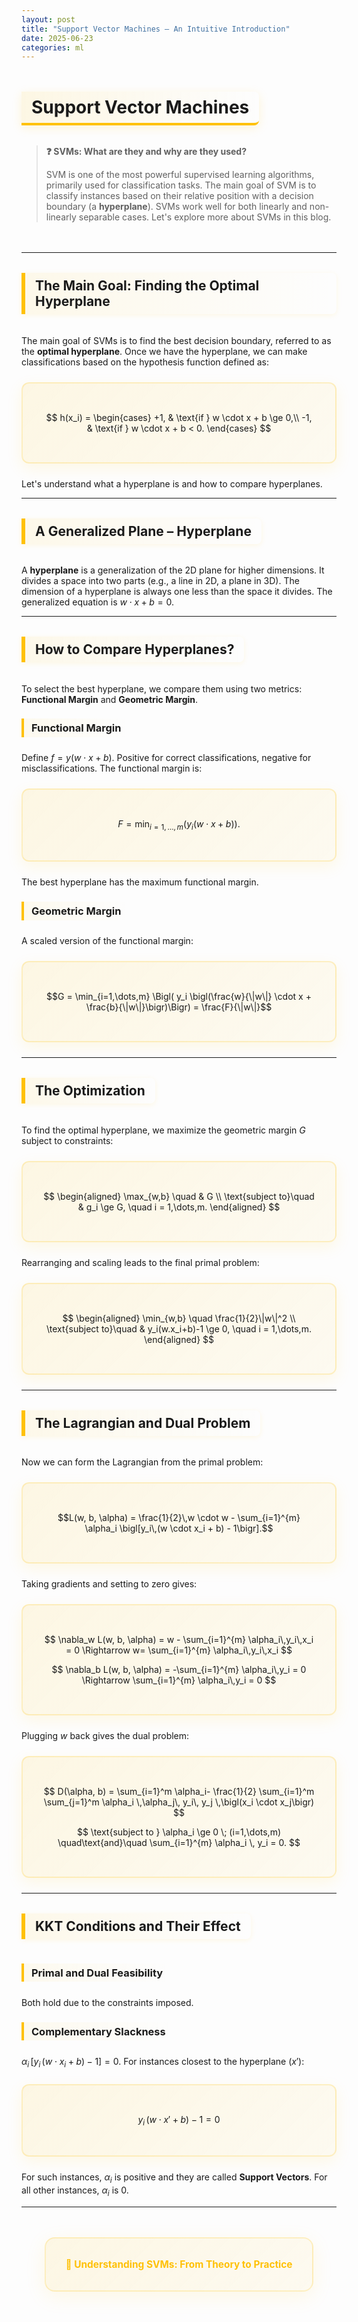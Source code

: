 ```yaml
---
layout: post
title: "Support Vector Machines – An Intuitive Introduction"
date: 2025-06-23
categories: ml
---
```


<div style="margin-top:3rem;"></div>

# <span style="display: inline-block; border-bottom: 4px solid var(--accent, #ffc107); padding-bottom: 0.3em; background: linear-gradient(90deg, rgba(255,193,7,0.1) 0%, transparent 100%); border-radius: 0 8px 8px 0; padding: 0.5rem 1rem; box-shadow: 0 4px 16px rgba(255,193,7,0.15);">Support Vector Machines</span>

<div style="margin-bottom: 2rem;"></div>

> <strong>❓ SVMs: What are they and why are they used?</strong>
>
> SVM is one of the most powerful supervised learning algorithms, primarily used for classification tasks. The main goal of SVM is to classify instances based on their relative position with a decision boundary (a <strong>hyperplane</strong>). SVMs work well for both linearly and non-linearly separable cases. Let's explore more about SVMs in this blog.

<div style="margin-bottom: 3rem;"></div>

---

<div style="margin-bottom: 2rem;"></div>

## <span style="display: inline-block; border-left: 6px solid var(--accent, #ffc107); padding-left: 1rem; background: linear-gradient(90deg, rgba(255,193,7,0.08) 0%, transparent 100%); border-radius: 0 8px 8px 0; padding: 0.5rem 1rem; margin-bottom: 1rem; box-shadow: 0 2px 8px rgba(255,193,7,0.1);">The Main Goal: Finding the Optimal Hyperplane</span>

The main goal of SVMs is to find the best decision boundary, referred to as the <strong>optimal hyperplane</strong>. Once we have the hyperplane, we can make classifications based on the hypothesis function defined as:

<div style="background: linear-gradient(135deg, rgba(255,193,7,0.1) 0%, rgba(255,193,7,0.05) 100%); border: 2px solid rgba(255,193,7,0.2); border-radius: 12px; padding: 2rem; margin: 1.5rem 0; text-align: center; box-shadow: 0 8px 24px rgba(255,193,7,0.1);">

$$
h(x_i) = \begin{cases}
+1, & \text{if } w \cdot x + b \ge 0,\\
-1, & \text{if } w \cdot x + b < 0.
\end{cases}
$$

</div>

Let's understand what a hyperplane is and how to compare hyperplanes.

---

<div style="margin-bottom: 2rem;"></div>

## <span style="display: inline-block; border-left: 6px solid var(--accent, #ffc107); padding-left: 1rem; background: linear-gradient(90deg, rgba(255,193,7,0.08) 0%, transparent 100%); border-radius: 0 8px 8px 0; padding: 0.5rem 1rem; margin-bottom: 1rem; box-shadow: 0 2px 8px rgba(255,193,7,0.1);">A Generalized Plane – Hyperplane</span>

A <strong>hyperplane</strong> is a generalization of the 2D plane for higher dimensions. It divides a space into two parts (e.g., a line in 2D, a plane in 3D). The dimension of a hyperplane is always one less than the space it divides. The generalized equation is $w \cdot x + b = 0$.

---

<div style="margin-bottom: 2rem;"></div>

## <span style="display: inline-block; border-left: 6px solid var(--accent, #ffc107); padding-left: 1rem; background: linear-gradient(90deg, rgba(255,193,7,0.08) 0%, transparent 100%); border-radius: 0 8px 8px 0; padding: 0.5rem 1rem; margin-bottom: 1rem; box-shadow: 0 2px 8px rgba(255,193,7,0.1);">How to Compare Hyperplanes?</span>

To select the best hyperplane, we compare them using two metrics: <strong>Functional Margin</strong> and <strong>Geometric Margin</strong>.

### <span style="display: inline-block; border-left: 4px solid var(--accent, #ffc107); padding-left: 0.75rem; background: linear-gradient(90deg, rgba(255,193,7,0.06) 0%, transparent 100%); border-radius: 0 6px 6px 0; padding: 0.3rem 0.75rem; margin-bottom: 0.5rem;">Functional Margin</span>

Define $f = y(w \cdot x + b)$. Positive for correct classifications, negative for misclassifications. The functional margin is:

<div style="background: linear-gradient(135deg, rgba(255,193,7,0.1) 0%, rgba(255,193,7,0.05) 100%); border: 2px solid rgba(255,193,7,0.2); border-radius: 12px; padding: 2rem; margin: 1.5rem 0; text-align: center; box-shadow: 0 8px 24px rgba(255,193,7,0.1);">

$$F = \min_{i=1,\dots,m} \bigl(y_i (w \cdot x + b)\bigr).$$

</div>

The best hyperplane has the maximum functional margin.

### <span style="display: inline-block; border-left: 4px solid var(--accent, #ffc107); padding-left: 0.75rem; background: linear-gradient(90deg, rgba(255,193,7,0.06) 0%, transparent 100%); border-radius: 0 6px 6px 0; padding: 0.3rem 0.75rem; margin-bottom: 0.5rem;">Geometric Margin</span>

A scaled version of the functional margin:

<div style="background: linear-gradient(135deg, rgba(255,193,7,0.1) 0%, rgba(255,193,7,0.05) 100%); border: 2px solid rgba(255,193,7,0.2); border-radius: 12px; padding: 2rem; margin: 1.5rem 0; text-align: center; box-shadow: 0 8px 24px rgba(255,193,7,0.1);">

$$G = \min_{i=1,\dots,m} \Bigl( y_i \bigl(\frac{w}{\|w\|} \cdot x + \frac{b}{\|w\|}\bigr)\Bigr) = \frac{F}{\|w\|}$$

</div>

---

<div style="margin-bottom: 2rem;"></div>

## <span style="display: inline-block; border-left: 6px solid var(--accent, #ffc107); padding-left: 1rem; background: linear-gradient(90deg, rgba(255,193,7,0.08) 0%, transparent 100%); border-radius: 0 8px 8px 0; padding: 0.5rem 1rem; margin-bottom: 1rem; box-shadow: 0 2px 8px rgba(255,193,7,0.1);">The Optimization</span>

To find the optimal hyperplane, we maximize the geometric margin $G$ subject to constraints:

<div style="background: linear-gradient(135deg, rgba(255,193,7,0.1) 0%, rgba(255,193,7,0.05) 100%); border: 2px solid rgba(255,193,7,0.2); border-radius: 12px; padding: 2rem; margin: 1.5rem 0; text-align: center; box-shadow: 0 8px 24px rgba(255,193,7,0.1);">

$$
\begin{aligned}
\max_{w,b} \quad & G \\
\text{subject to}\quad & g_i \ge G, \quad i = 1,\dots,m.
\end{aligned}
$$

</div>

Rearranging and scaling leads to the final primal problem:

<div style="background: linear-gradient(135deg, rgba(255,193,7,0.1) 0%, rgba(255,193,7,0.05) 100%); border: 2px solid rgba(255,193,7,0.2); border-radius: 12px; padding: 2rem; margin: 1.5rem 0; text-align: center; box-shadow: 0 8px 24px rgba(255,193,7,0.1);">

$$
\begin{aligned}
\min_{w,b} \quad \frac{1}{2}\|w\|^2  \\
\text{subject to}\quad & y_i(w.x_i+b)-1 \ge 0, \quad i = 1,\dots,m.
\end{aligned}
$$

</div>

---

<div style="margin-bottom: 2rem;"></div>

## <span style="display: inline-block; border-left: 6px solid var(--accent, #ffc107); padding-left: 1rem; background: linear-gradient(90deg, rgba(255,193,7,0.08) 0%, transparent 100%); border-radius: 0 8px 8px 0; padding: 0.5rem 1rem; margin-bottom: 1rem; box-shadow: 0 2px 8px rgba(255,193,7,0.1);">The Lagrangian and Dual Problem</span>

Now we can form the Lagrangian from the primal problem:

<div style="background: linear-gradient(135deg, rgba(255,193,7,0.1) 0%, rgba(255,193,7,0.05) 100%); border: 2px solid rgba(255,193,7,0.2); border-radius: 12px; padding: 2rem; margin: 1.5rem 0; text-align: center; box-shadow: 0 8px 24px rgba(255,193,7,0.1);">

$$L(w, b, \alpha) = \frac{1}{2}\,w \cdot w - \sum_{i=1}^{m} \alpha_i \bigl[y_i\,(w \cdot x_i + b) - 1\bigr].$$

</div>

Taking gradients and setting to zero gives:

<div style="background: linear-gradient(135deg, rgba(255,193,7,0.1) 0%, rgba(255,193,7,0.05) 100%); border: 2px solid rgba(255,193,7,0.2); border-radius: 12px; padding: 2rem; margin: 1.5rem 0; text-align: center; box-shadow: 0 8px 24px rgba(255,193,7,0.1);">

$$
\nabla_w L(w, b, \alpha) = w - \sum_{i=1}^{m} \alpha_i\,y_i\,x_i = 0 \Rightarrow w= \sum_{i=1}^{m} \alpha_i\,y_i\,x_i
$$

$$
\nabla_b L(w, b, \alpha) = -\sum_{i=1}^{m} \alpha_i\,y_i = 0 \Rightarrow \sum_{i=1}^{m} \alpha_i\,y_i = 0
$$

</div>

Plugging $w$ back gives the dual problem:

<div style="background: linear-gradient(135deg, rgba(255,193,7,0.1) 0%, rgba(255,193,7,0.05) 100%); border: 2px solid rgba(255,193,7,0.2); border-radius: 12px; padding: 2rem; margin: 1.5rem 0; text-align: center; box-shadow: 0 8px 24px rgba(255,193,7,0.1);">

$$
D(\alpha, b) = \sum_{i=1}^m \alpha_i- \frac{1}{2} \sum_{i=1}^m \sum_{j=1}^m
\alpha_i \,\alpha_j\, y_i\, y_j \,\bigl(x_i \cdot x_j\bigr)
$$

$$
\text{subject to } \alpha_i \ge 0 \; (i=1,\dots,m)
\quad\text{and}\quad
\sum_{i=1}^{m} \alpha_i \, y_i = 0.
$$

</div>

---

<div style="margin-bottom: 2rem;"></div>

## <span style="display: inline-block; border-left: 6px solid var(--accent, #ffc107); padding-left: 1rem; background: linear-gradient(90deg, rgba(255,193,7,0.08) 0%, transparent 100%); border-radius: 0 8px 8px 0; padding: 0.5rem 1rem; margin-bottom: 1rem; box-shadow: 0 2px 8px rgba(255,193,7,0.1);">KKT Conditions and Their Effect</span>

### <span style="display: inline-block; border-left: 4px solid var(--accent, #ffc107); padding-left: 0.75rem; background: linear-gradient(90deg, rgba(255,193,7,0.06) 0%, transparent 100%); border-radius: 0 6px 6px 0; padding: 0.3rem 0.75rem; margin-bottom: 0.5rem;">Primal and Dual Feasibility</span>

Both hold due to the constraints imposed.

### <span style="display: inline-block; border-left: 4px solid var(--accent, #ffc107); padding-left: 0.75rem; background: linear-gradient(90deg, rgba(255,193,7,0.06) 0%, transparent 100%); border-radius: 0 6px 6px 0; padding: 0.3rem 0.75rem; margin-bottom: 0.5rem;">Complementary Slackness</span>

$\alpha_i\,[y_i\,(w \cdot x_i + b) - 1] = 0.$ For instances closest to the hyperplane ($x'$):

<div style="background: linear-gradient(135deg, rgba(255,193,7,0.1) 0%, rgba(255,193,7,0.05) 100%); border: 2px solid rgba(255,193,7,0.2); border-radius: 12px; padding: 2rem; margin: 1.5rem 0; text-align: center; box-shadow: 0 8px 24px rgba(255,193,7,0.1);">

$$y_i\,(w \cdot x' + b) - 1 = 0$$

</div>

For such instances, $\alpha_i$ is positive and they are called <strong>Support Vectors</strong>. For all other instances, $\alpha_i$ is 0.

---

<div style="margin-bottom: 3rem;"></div>

<div style="text-align: center; margin-top: 3rem;">
  <div style="display: inline-block; background: linear-gradient(135deg, rgba(255,193,7,0.1) 0%, rgba(255,193,7,0.05) 100%); border: 2px solid rgba(255,193,7,0.2); border-radius: 16px; padding: 2rem; box-shadow: 0 8px 32px rgba(255,193,7,0.1);">
    <p style="margin: 0; font-size: 1.1em; color: var(--accent, #ffc107); font-weight: bold;">
      🎯 Understanding SVMs: From Theory to Practice
    </p>
  </div>
</div>



































